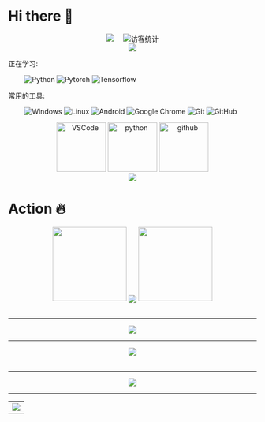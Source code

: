 # Hi there 👋

<!-- 个人资料徽标 -->
<div align="center">
  <a href="https://www.zhihu.com/people/xu-sen-lin-96/"><img src="https://img.shields.io/badge/zhihu-%E7%9F%A5%E4%B9%8E-blue"></a>&emsp;
<!-- 访客数统计徽标 -->
  <img src="https://visitor-badge.glitch.me/badge?page_id=xusenlinzy" alt="访客统计" /></div>
  
<!-- 比较好的开源项目卡片 -->
<div align="center">
<a href="[https://github.com/xusenlinzy/deepnlp](https://github.com/xusenlinzy/lightningblocks)">
  <img src="https://github-readme-stats.vercel.app/api/pin/?username=xusenlinzy&repo=lightningblocks&theme=dark&bg_color=0d1117&hide_border=true" /></a>
</div>

正在学习: 

&emsp;&emsp;
![Python](https://img.shields.io/badge/-Python-yellow?logo=Python)
![Pytorch](https://img.shields.io/badge/-pytorch-green?logo=pytorch)
![Tensorflow](https://img.shields.io/badge/-tensorflow-lightgrey?logo=tensorflow)

常用的工具:

&emsp;&emsp; 
![Windows](https://img.shields.io/badge/Windows-0078D6?logo=windows&logoColor=white)
![Linux](https://img.shields.io/badge/Linux-FCC624?logo=linux&logoColor=black)
![Android](https://img.shields.io/badge/Android-3DDC84?logo=android&logoColor=white)
![Google Chrome](https://img.shields.io/badge/Chrome-4285F4?logo=GoogleChrome&logoColor=white)
![Git](https://img.shields.io/badge/-Git-FCC624?logo=git)
![GitHub](https://img.shields.io/badge/-GitHub-pink?logo=github)

<!-- Gif -->
<div align="center">
  <img alt="VSCode" src="https://i.giphy.com/media/IdyAQJVN2kVPNUrojM/200.webp" width="100" title="vscode">
  <img alt="python" src="https://i.giphy.com/media/LMt9638dO8dftAjtco/200.webp" width="100" title="python">
  <img alt="github" src="https://i.giphy.com/media/KzJkzjggfGN5Py6nkT/200.webp" width="100" title="github">
</div>

<!-- just img -->
<div align="center"><img src="https://cdn.jsdelivr.net/gh/sun0225SUN/photos/images/202110311924844.png" /></div>

# Action 🔥

<!-- 连续提交代码天数记录 -->
<div align="center">
  <img width="150" src="https://cdn.jsdelivr.net/gh/sun0225SUN/photos/images/202108300310676.png" />
  <img align="center" src="https://github-readme-streak-stats.herokuapp.com/?user=xusenlinzy&theme=dark&hide_border=true" />
  <img width="150" src="https://cdn.jsdelivr.net/gh/sun0225SUN/photos/images/202108300312623.png" />
</div>
<br>

---

<div align="center"> <img src="https://metrics.lecoq.io/xusenlinzy?template=classic&config.timezone=Asia%2FShanghai"> </div>

---

<!-- GitHub奖杯🏆 -->
<div align="center"><img  src="https://github-profile-trophy.vercel.app/?username=xusenlinzy&theme=gruvbox&row=1&column=6&no-frame=true&no-bg=true" /></div>
<br>

---

<div align="center"><img src="https://github-readme-stats.vercel.app/api?username=xusenlinzy&show_icons=true&theme=tokyonight")</div>

---

<!-- GitHub Activity Graph -->
<table align="center">
  <tr>
    <td colspan="2">
      <img src="https://activity-graph.herokuapp.com/graph?username=xusenlinzy&theme=xcode&hide_border=true" />
    </td>
  </tr>
</table>
